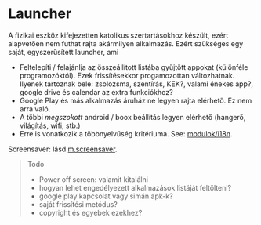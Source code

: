 Launcher
======

A fizikai eszköz kifejezetten katolikus szertartásokhoz készült, ezért alapvetően nem futhat rajta akármilyen alkalmazás. Ezért szükséges egy saját, egyszerűsített launcher, ami
- Feltelepíti / felajánlja az összeállított listába gyűjtött appokat (különféle programozóktól). Ezek frissítésekkor progamozottan változhatnak. Ilyenek tartoznak bele: zsolozsma, szentírás, KEK?, valami énekes app?, google drive és calendar az extra funkciókhoz?
- Google Play és más alkalmazás áruház ne legyen rajta elérhető. Ez nem arra való.
- A többi _megszokott_ android / boox beállítás legyen elérhető (hangerő, világítás, wifi, stb.)
- Erre is vonatkozik a többnyelvűség kritériuma. See: [modulok/i18n](modulok/i18n.md). 

Screensaver: lásd [m.screensaver](modulok/screensaver.md).


>Todo
>- Power off screen: valamit kitalálni
>- hogyan lehet engedélyezett alkalmazások listáját feltölteni?
>- google play kapcsolat vagy simán apk-k?
>- saját frissítési metódus?
>- copyright és egyebek ezekhez?

